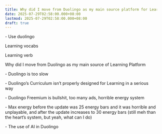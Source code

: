 ```yaml
---
title: Why did I move from Duolingo as my main source platform for Learning a Language
date: 2025-07-29T02:58:00.000+08:00
lastmod: 2025-07-29T02:58:00.000+08:00
draft: true
---
```

\- Use duolingo

Learning vocabs

Learning verb



Why did I move from Duolingo as my main source of Learning Platform

\- Duolingo is too slow

\- Duolingo’s Curriculum isn’t properly designed for Learning in a serious way

\- Duolingo Freemium is bullshit, too many ads, horrible energy system

\- Max energy before the update was 25 energy bars and it was horrible and unplayable, and after the update increases to 30 energy bars (still meh than the heart’s system, but yeah, what can I do)

\- The use of AI in Duolingo

